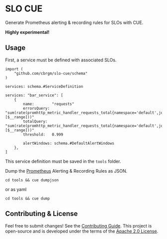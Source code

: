 # SLO CUE

Generate Prometheus alerting & recording rules for SLOs with CUE.

__Highly experimental!__

## Usage

First, a service must be defined with associated SLOs.

```cue
import (
	"github.com/cbrgm/slo-cue/schema"
)

services: schema.#ServiceDefinition

services: "bar_service": [
	{
		name:        "requests"
		errorsQuery: "sum(rate(promhttp_metric_handler_requests_total{namespace='default',job='fooapp',code=~'5..'}[$__range]))"
		totalQuery:  "sum(rate(promhttp_metric_handler_requests_total{namespace='default',job='fooapp'}[$__range]))"
		threshold:   0.999

		alertWindows: schema.#DefaultAlertWindows
	},
]
```


This service definition must be saved in the `tools` folder. 

Dump the [Prometheus](https://prometheus.io) Alerting & Recording Rules as JSON.

```
cd tools && cue dumpjson
```

or as yaml

```
cd tools && cue dump
```

## Contributing & License

Feel free to submit changes! See the [Contributing Guide](https://github.com/cbrgm/contributing/blob/master/CONTRIBUTING.md). This project is open-source and is developed under the terms of the [Apache 2.0 License](https://github.com/cbrgm/slo-cue/blob/master/LICENSE).


